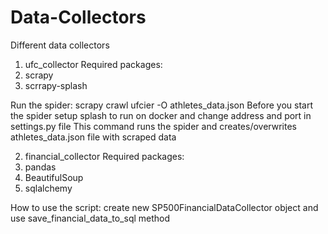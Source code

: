 # Data-Collectors
Different data collectors

1. ufc_collector
  Required packages:
  1. scrapy
  2. scrrapy-splash
  
  Run the spider: scrapy crawl ufcier -O athletes_data.json
  Before you start the spider setup splash to run on docker and change address and port in settings.py file
  This command runs the spider and creates/overwrites athletes_data.json file with scraped data

2. financial_collector
  Required packages:
  1. pandas
  2. BeautifulSoup
  3. sqlalchemy
  
  How to use the script: create new SP500FinancialDataCollector object and use save_financial_data_to_sql method
